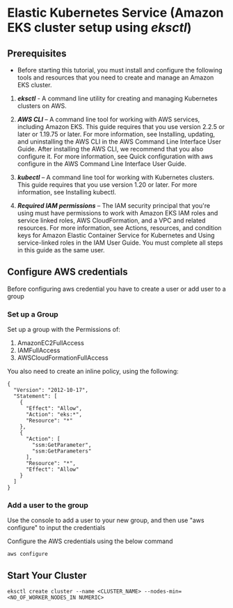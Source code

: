 # Elastic Kubernetes Service (Amazon EKS cluster setup using ***eksctl***)

## Prerequisites

* Before starting this tutorial, you must install and configure the following tools and resources that you need to create and manage an Amazon EKS cluster.

1. ***eksctl*** - A command line utility for creating and managing Kubernetes clusters on AWS.

2. ***AWS CLI*** – A command line tool for working with AWS services, including Amazon EKS. This guide requires that you use version 2.2.5 or later or 1.19.75 or later. For more information, see Installing, updating, and uninstalling the AWS CLI in the AWS Command Line Interface User Guide. After installing the AWS CLI, we recommend that you also configure it. For more information, see Quick configuration with aws configure in the AWS Command Line Interface User Guide.

3. ***kubectl*** – A command line tool for working with Kubernetes clusters. This guide requires that you use version 1.20 or later. For more information, see Installing kubectl.

4. ***Required IAM permissions*** – The IAM security principal that you're using must have permissions to work with Amazon EKS IAM roles and service linked roles, AWS CloudFormation, and a VPC and related resources. For more information, see Actions, resources, and condition keys for Amazon Elastic Container Service for Kubernetes and Using service-linked roles in the IAM User Guide. You must complete all steps in this guide as the same user.

## Configure AWS credentials

Before configuring aws credential you have to create a user or add user to a group

### Set up a Group

Set up a group with the Permissions of:

1. AmazonEC2FullAccess
2. IAMFullAccess
3. AWSCloudFormationFullAccess

You also need to create an inline policy, using the following:
```
{
  "Version": "2012-10-17",
  "Statement": [
    {
      "Effect": "Allow",
      "Action": "eks:*",
      "Resource": "*"
    },
    {
      "Action": [
        "ssm:GetParameter",
        "ssm:GetParameters"
      ],
      "Resource": "*",
      "Effect": "Allow"
    }
  ]
}
```

### Add a user to the group

Use the console to add a user to your new group, and then use "aws configure" to input the credentials

Configure the AWS credentials using the below command
```
aws configure
```

## Start Your Cluster
```
eksctl create cluster --name <CLUSTER_NAME> --nodes-min=<NO_OF_WORKER_NODES_IN NUMERIC>
```